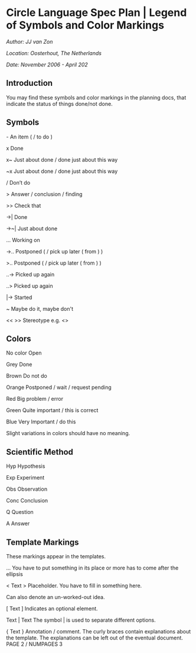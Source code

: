﻿Circle Language Spec Plan | Legend of Symbols and Color Markings
===============================================================

*Author: JJ van Zon*

*Location: Oosterhout, The Netherlands*

*Date: November 2006 - April 202*


Introduction
------------

You may find these symbols and color markings in the planning docs, that indicate the status of things done/not done.


Symbols
-------

\-			An item ( / to do )

x			Done

x~			Just about done / done just about this way

~x			Just about done / done just about this way

/			Don’t do

\>			Answer / conclusion / finding

\>>			Check that

->|			Done

->~|		Just about done

…			Working on

->..		Postponed ( / pick up later ( from ) )

\>..			Postponed ( / pick up later ( from ) )

..->		Picked up again

..>			Picked up again

|->			Started

~			Maybe do it, maybe don't

<<  >>		Stereotype e.g. <<use case>>


Colors
------

No color		Open

Grey			Done

Brown		Do not do

Orange		Postponed / wait / request pending

Red			Big problem / error

Green			Quite important / this is correct

Blue			Very Important / do this

Slight variations in colors should have no meaning.


Scientific Method
-----------------

Hyp	Hypothesis

Exp	Experiment

Obs	Observation

Conc	Conclusion

Q		Question

A		Answer


Template Markings
-----------------

These markings appear in the templates.

…				You have to put something in its place or more has to come after the ellipsis

< Text >		Placeholder. You have to fill in something here.

Can also denote an un-worked-out idea.

[ Text ]		Indicates an optional element.

Text | Text	The symbol | is used to separate different options.

{ Text }	Annotation / comment. The curly braces contain explanations about the template.
The explanations can be left out of the eventual document.
`	 `PAGE 2 /  NUMPAGES 3
